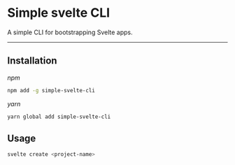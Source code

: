 # Simple svelte CLI
A simple CLI for bootstrapping Svelte apps.
___

## Installation
*npm*
```sh
npm add -g simple-svelte-cli
```
*yarn*
```sh
yarn global add simple-svelte-cli
```

## Usage
```sh
svelte create <project-name>
```
